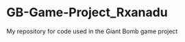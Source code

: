 GB-Game-Project_Rxanadu
=======================

My repository for code used in the Giant Bomb game project
